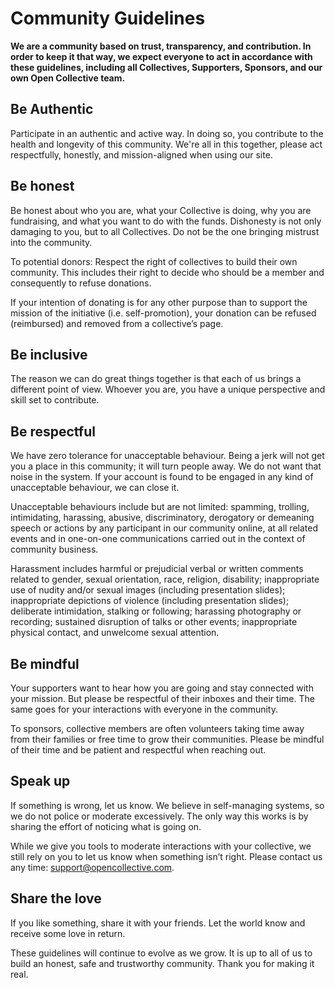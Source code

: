 # Community Guidelines

**We are a community based on trust, transparency, and contribution. In order to keep it that way, we expect everyone to act in accordance with these guidelines, including all Collectives, Supporters, Sponsors, and our own Open Collective team.**

## **Be Authentic**

Participate in an authentic and active way. In doing so, you contribute to the health and longevity of this community. We're all in this together, please act respectfully, honestly, and mission-aligned when using our site.

## **Be honest**

Be honest about who you are, what your Collective is doing, why you are fundraising, and what you want to do with the funds. Dishonesty is not only damaging to you, but to all Collectives. Do not be the one bringing mistrust into the community.

To potential donors: Respect the right of collectives to build their own community. This includes their right to decide who should be a member and consequently to refuse donations.

If your intention of donating is for any other purpose than to support the mission of the initiative \(i.e. self-promotion\), your donation can be refused \(reimbursed\) and removed from a collective’s page.

## **Be inclusive**

The reason we can do great things together is that each of us brings a different point of view. Whoever you are, you have a unique perspective and skill set to contribute. 

## **Be respectful**

We have zero tolerance for unacceptable behaviour. Being a jerk will not get you a place in this community; it will turn people away. We do not want that noise in the system. If your account is found to be engaged in any kind of unacceptable behaviour, we can close it.

Unacceptable behaviours include but are not limited: spamming, trolling, intimidating, harassing, abusive, discriminatory, derogatory or demeaning speech or actions by any participant in our community online, at all related events and in one-on-one communications carried out in the context of community business.

Harassment includes harmful or prejudicial verbal or written comments related to gender, sexual orientation, race, religion, disability; inappropriate use of nudity and/or sexual images \(including presentation slides\); inappropriate depictions of violence \(including presentation slides\); deliberate intimidation, stalking or following; harassing photography or recording; sustained disruption of talks or other events; inappropriate physical contact, and unwelcome sexual attention.

## **Be mindful**

Your supporters want to hear how you are going and stay connected with your mission. But please be respectful of their inboxes and their time. The same goes for your interactions with everyone in the community.

To sponsors, collective members are often volunteers taking time away from their families or free time to grow their communities. Please be mindful of their time and be patient and respectful when reaching out.

## Speak up

If something is wrong, let us know. We believe in self-managing systems, so we do not police or moderate excessively. The only way this works is by sharing the effort of noticing what is going on.

While we give you tools to moderate interactions with your collective, we still rely on you to let us know when something isn’t right. Please contact us any time: [support@opencollective.com](mailto:support@opencollective.com).

## **Share the love**

If you like something, share it with your friends. Let the world know and receive some love in return.

These guidelines will continue to evolve as we grow. It is up to all of us to build an honest, safe and trustworthy community. Thank you for making it real.

